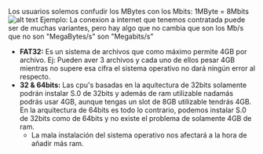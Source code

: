 Los usuarios solemos confudir los MBytes con los Mbits:
1MByte = 8Mbits  
![alt text](https://www.pandaancha.mx/plds/articulos/froala/megabits-equivalencia-megabyts-1440x500-541349886.png)
Ejemplo: La conexion a internet que tenemos contratada puede ser de muchas variantes, pero hay algo que no cambia que son los Mb/s que no son "MegaBytes/s" son "Megabits/s"
* **FAT32:** Es un sistema de archivos que como máximo permite 4GB por archivo. Ej: Pueden aver 3 archivos y cada uno de ellos pesar 4GB mientras no supere esa cifra el sistema operativo no dará ningún error al respecto.  
* **32 & 64bits:** Las cpu's basadas en la aquitectura de 32bits solamente podrán instalar S.0 de 32bits y además de ram utilizable nadamás podrás usar 4GB, aunque tengas un slot de 8GB utilizable tendrás 4GB. En la arquitectura de 64bits es todo lo contrario, podemos instalar S.0 de 32bits como de 64bits y no existe el problema de solamente 4GB de ram.  
  * La mala instalación del sistema operativo nos afectará a la hora de añadir más ram.
